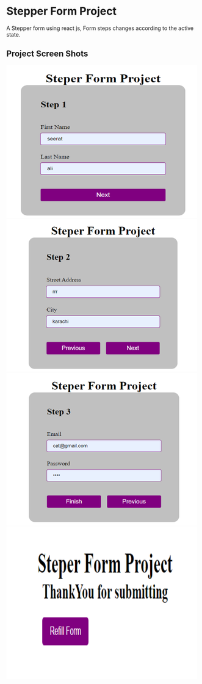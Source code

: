 # Stepper Form Project

A Stepper form using react js, Form steps changes according to the active state.

<div>
 <h2>
 Project Screen Shots
 </h2>
 <div>
 <img src="src/assets/project-screenshots/ss1.png" width="500" height="400" />
 <img src="src/assets/project-screenshots/ss2.png" width="500" height="400" />
 <img src="src/assets/project-screenshots/ss3.png" width="500" height="400" />
 <img src="src/assets/project-screenshots/ss4.png" width="500" height="400" />
 </div>
</div>
